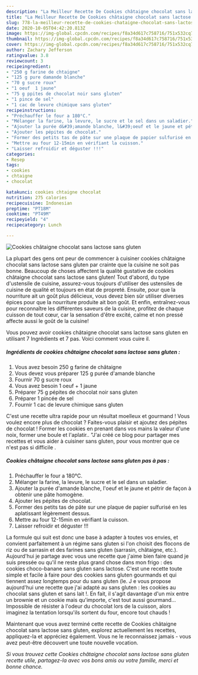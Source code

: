 ```yaml
---
description: "La Meilleur Recette De Cookies châtaigne chocolat sans lactose sans gluten"
title: "La Meilleur Recette De Cookies châtaigne chocolat sans lactose sans gluten"
slug: 778-la-meilleur-recette-de-cookies-chataigne-chocolat-sans-lactose-sans-gluten
date: 2020-10-05T04:42:20.813Z
image: https://img-global.cpcdn.com/recipes/f8a34d617c758716/751x532cq70/cookies-chataigne-chocolat-sans-lactose-sans-gluten-photo-principale-de-la-recette.jpg
thumbnail: https://img-global.cpcdn.com/recipes/f8a34d617c758716/751x532cq70/cookies-chataigne-chocolat-sans-lactose-sans-gluten-photo-principale-de-la-recette.jpg
cover: https://img-global.cpcdn.com/recipes/f8a34d617c758716/751x532cq70/cookies-chataigne-chocolat-sans-lactose-sans-gluten-photo-principale-de-la-recette.jpg
author: Zachary Jefferson
ratingvalue: 3.8
reviewcount: 3
recipeingredient:
- "250 g farine de chtaigne"
- "125 g pure damande blanche"
- "70 g sucre roux"
- "1 oeuf  1 jaune"
- "75 g ppites de chocolat noir sans gluten"
- "1 pince de sel"
- "1 cac de levure chimique sans gluten"
recipeinstructions:
- "Préchauffer le four a 180°C."
- "Mélanger la farine, la levure, le sucre et le sel dans un saladier."
- "Ajouter la purée d&#39;amande blanche, l&#39;oeuf et le jaune et pétrir de façon à obtenir une pâte homogène."
- "Ajouter les pépites de chocolat."
- "Former des petits tas de pâte sur une plaque de papier sulfurisé en les aplatissant légèrement dessus."
- "Mettre au four 12-15min en vérifiant la cuisson."
- "Laisser refroidir et déguster !!!"
categories:
- Resep
tags:
- cookies
- chtaigne
- chocolat

katakunci: cookies chtaigne chocolat 
nutrition: 275 calories
recipecuisine: Indonesian
preptime: "PT18M"
cooktime: "PT49M"
recipeyield: "4"
recipecategory: Lunch

---
```



![Cookies châtaigne chocolat sans lactose sans gluten](https://img-global.cpcdn.com/recipes/f8a34d617c758716/751x532cq70/cookies-chataigne-chocolat-sans-lactose-sans-gluten-photo-principale-de-la-recette.jpg)

La plupart des gens ont peur de commencer à cuisiner cookies châtaigne chocolat sans lactose sans gluten par crainte que la cuisine ne soit pas bonne. Beaucoup de choses affectent la qualité gustative de cookies châtaigne chocolat sans lactose sans gluten! Tout d'abord, du type d'ustensile de cuisine, assurez-vous toujours d'utiliser des ustensiles de cuisine de qualité et toujours en état de propreté. Ensuite, pour que la nourriture ait un goût plus délicieux, vous devez bien sûr utiliser diverses épices pour que la nourriture produite ait bon goût. Et enfin, entraînez-vous pour reconnaître les différentes saveurs de la cuisine, profitez de chaque cuisson de tout cœur, car la sensation d'être excité, calme et non pressé affecte aussi le goût de la cuisine!

<!--inarticleads1-->

Vous pouvez avoir cookies châtaigne chocolat sans lactose sans gluten en utilisant 7 Ingrédients et 7 pas. Voici comment vous cuire il.

##### Ingrédients de cookies châtaigne chocolat sans lactose sans gluten :

1. Vous avez besoin 250 g farine de châtaigne
1. Vous devez vous préparer 125 g purée d&#39;amande blanche
1. Fournir 70 g sucre roux
1. Vous avez besoin 1 oeuf + 1 jaune
1. Préparer 75 g pépites de chocolat noir sans gluten
1. Préparer 1 pincée de sel
1. Fournir 1 cac de levure chimique sans gluten


C&#39;est une recette ultra rapide pour un résultat moelleux et gourmand ! Vous voulez encore plus de chocolat ? Faites-vous plaisir et ajoutez des pépites de chocolat ! Former les cookies en prenant dans vos mains la valeur d&#39;une noix, former une boule et l&#39;aplatir.. &#34;J&#39;ai créé ce blog pour partager mes recettes et vous aider à cuisiner sans gluten, pour vous montrer que ce n&#39;est pas si difficile . 

<!--inarticleads2-->

##### Cookies châtaigne chocolat sans lactose sans gluten pas à pas :

1. Préchauffer le four a 180°C.
1. Mélanger la farine, la levure, le sucre et le sel dans un saladier.
1. Ajouter la purée d&#39;amande blanche, l&#39;oeuf et le jaune et pétrir de façon à obtenir une pâte homogène.
1. Ajouter les pépites de chocolat.
1. Former des petits tas de pâte sur une plaque de papier sulfurisé en les aplatissant légèrement dessus.
1. Mettre au four 12-15min en vérifiant la cuisson.
1. Laisser refroidir et déguster !!!


La formule qui suit est donc une base à adapter à toutes vos envies, et convient parfaitement à un régime sans gluten si l&#39;on choisit des flocons de riz ou de sarrasin et des farines sans gluten (sarrasin, châtaigne, etc.). Aujourd&#39;hui je partage avec vous une recette que j&#39;aime bien faire quand je suis pressée ou qu&#39;il ne reste plus grand chose dans mon frigo : des cookies choco-banane sans gluten sans lactose. C&#39;est une recette toute simple et facile à faire pour des cookies sans gluten gourmands et qui tiennent assez longtemps pour du sans gluten (le. J e vous propose aujourd&#39;hui une recette que j&#39;ai adapté au sans gluten : les cookies au chocolat sans gluten et sans lait !. En fait, il s&#39;agit davantage d&#39;un mix entre un brownie et un cookie mais qu&#39;importe, c&#39;est tout aussi gourmand… Impossible de résister à l&#39;odeur du chocolat lors de la cuisson, alors imaginez la tentation lorsqu&#39;ils sortent du four, encore tout chauds ! 

<!--inarticleads1-->

<p>
Maintenant que vous avez terminé cette recette de Cookies châtaigne chocolat sans lactose sans gluten, explorez actuellement les recettes, appliquez-la et appréciez également. Vous ne le reconnaissez jamais - vous avez peut-être découvert une toute nouvelle vocation.
</p>

<p>
<i>Si vous trouvez cette Cookies châtaigne chocolat sans lactose sans gluten recette utile, partagez-la avec vos bons amis ou votre famille, merci et bonne chance.</i>
</p>
